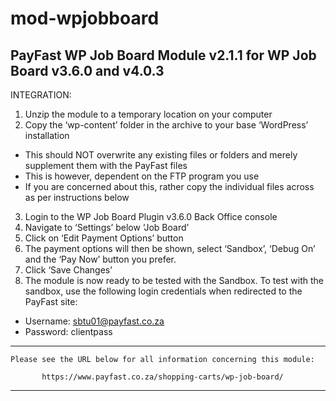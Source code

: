 mod-wpjobboard
==============

PayFast WP Job Board Module v2.1.1 for WP Job Board v3.6.0 and v4.0.3
--------------------------------------------------------------

INTEGRATION:
1. Unzip the module to a temporary location on your computer
2. Copy the ‘wp-content’ folder in the archive to your base ‘WordPress’ installation
- This should NOT overwrite any existing files or folders and merely supplement them with the PayFast files
- This is however, dependent on the FTP program you use
- If you are concerned about this, rather copy the individual files across as per instructions below
3. Login to the WP Job Board Plugin v3.6.0 Back Office console
4. Navigate to ‘Settings’ below ‘Job Board’
5. Click on ‘Edit Payment Options’ button
6. The payment options will then be shown, select ‘Sandbox’, ‘Debug On’ and the ‘Pay Now’ button you prefer.
7. Click ‘Save Changes’
8. The module is now ready to be tested with the Sandbox. To test with the sandbox, use the following login credentials when redirected to the PayFast site:
- Username: sbtu01@payfast.co.za
- Password: clientpass


******************************************************************************

    Please see the URL below for all information concerning this module:

           https://www.payfast.co.za/shopping-carts/wp-job-board/

******************************************************************************
